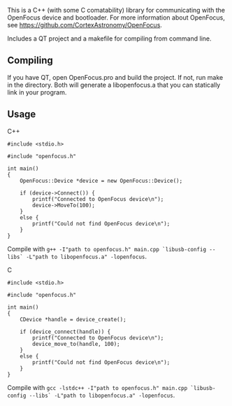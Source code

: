 This is a C++ (with some C comatability) library for communicating with the OpenFocus device and
bootloader. For more information about OpenFocus, see https://github.com/CortexAstronomy/OpenFocus.

Includes a QT project and a makefile for compiling from command line.

Compiling
---------
If you have QT, open OpenFocus.pro and build the project. If not, run make in
the directory. Both will generate a libopenfocus.a that you can statically link
in your program.

Usage
-----
C++

```
#include <stdio.h>

#include "openfocus.h"

int main()
{
    OpenFocus::Device *device = new OpenFocus::Device();
    
    if (device->Connect()) {
        printf("Connected to OpenFocus device\n");
        device->MoveTo(100);
    }
    else {
        printf("Could not find OpenFocus device\n");
    }
}
```

Compile with ``g++ -I"path to openfocus.h" main.cpp `libusb-config --libs` -L"path to libopenfocus.a" -lopenfocus``.

C

```
#include <stdio.h>

#include "openfocus.h"

int main()
{
    CDevice *handle = device_create();
    
    if (device_connect(handle)) {
        printf("Connected to OpenFocus device\n");
        device_move_to(handle, 100);
    }
    else {
        printf("Could not find OpenFocus device\n");
    }
}
```

Compile with ``gcc -lstdc++ -I"path to openfocus.h" main.cpp `libusb-config --libs` -L"path to libopenfocus.a" -lopenfocus``.
